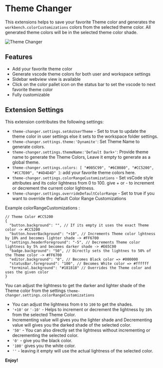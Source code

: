 # Theme Changer

This extensions helps to save your favorite Theme color and generates the `workbench.colorCustomizations` colors from the selected theme color. All generated theme colors will be in the selected theme color shade.

![Theme Changer](https://user-images.githubusercontent.com/23217228/205438387-ba43acf6-4e83-42d7-8963-dd3617445b3f.gif)

## Features

- Add your favorite theme color
- Generate vscode theme colors for both user and workspace settings
- Sidebar webview view is available
- Click on the color pallet icon on the status bar to set the vscode to next favorite theme color
- Fully customizable

## Extension Settings

This extension contributes the following settings:

- `theme-changer.settings.setAsUserTheme` - Set to true to update the theme color in user settings else it sets to the workspace folder settings.
- `theme-changer.settings.theme:'Dynamite'`: Set Theme Name to generate colors.
- `theme-changer.settings.themeName:'Default Dark+'`: Provide theme name to generate the Theme Colors, Leave it empty to generate as a global theme.
- `theme-changer.settings.colors: [ "#005C99", "#6C0080", "#CC5200", "#CC7E00", "#4D4D4D" ]`: add your favorite theme colors here.
- `theme-changer.settings.colorRangeCustomizations` - Set vsCode style attributes and its color lightness from 0 to 100. give + or - to increment or decrement the current color lightness.
- `theme-changer.settings.overrideDefaultColorRange` - Set to true if you want to override the default Color Range Customizations

Example colorRangeCustomizations :

```jsonc
// Theme Color #CC5200
{
  "button.background": "", // If its empty it uses the exact Theme color -> #CC5200
  "button.hoverBackground": "+10", // Increments Theme color lghtness by 10% and becomes lighter shade -> #FF6700
  "settings.headerForeground": "-5", // Decrements Theme color lightness by 5% and becomes darker shade -> #E65C00
  "badge.background": "50", // Directly sets the lightnes to 50% of the Theme color -> #FF6700
  "editor.background": "0", // Becomes Black color => #000000
  "statusBar.foreground": "100", // Becomes White color => #ffffff
  "terminal.background": "#181818" // Overrides the Theme color and uses the given color
}
```

You can adjust the lightness to get the darker and lighter shade of the Theme color from the settings `theme-changer.settings.colorRangeCustomizations`

- You can adjust the lightness from `0` to `100` to get the shades.
- `'+10'` or `'-10'` - Helps to increment or decrement the lightness by `10%` from the selected Theme Color.
- Incrementing value will gives you the lighter shade and Decrementing value will gives you the darked shade of the selected color.
- `'50'` - You can also directly set the lightness without incrementing or decrementing the selected color.
- `'0'` - give you the black color.
- `'100'` gives you the white color.
- `''` - leaving it empty will use the actual lightness of the selected color.

**Enjoy!**
